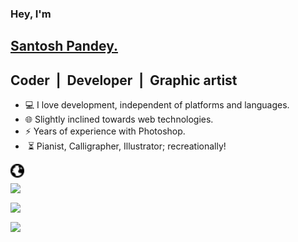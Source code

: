 ### Hey, I'm
## [Santosh Pandey.][website]

## Coder &nbsp;|&nbsp; Developer &nbsp;|&nbsp; Graphic artist

- 💻 I love development, independent of platforms and languages.
- 🌐 Slightly inclined towards web technologies.
- ⚡ Years of experience with Photoshop.
- &nbsp;⏳ Pianist, Calligrapher, Illustrator; recreationally!


[<img align="left" alt="esantosh.com" width="22px" src="https://raw.githubusercontent.com/iconic/open-iconic/master/svg/globe.svg" />][website] &nbsp;

[<img align="left"  width="22px" src="https://cdn.jsdelivr.net/npm/simple-icons@v3/icons/twitter.svg" />][twitter] &nbsp;

[<img align="left" width="22px" src="https://cdn.jsdelivr.net/npm/simple-icons@v3/icons/linkedin.svg" />][linkedin] &nbsp;

[<img align="left" width="22px" src="https://cdn.jsdelivr.net/npm/simple-icons@v3/icons/instagram.svg" />][instagram] &nbsp;

&nbsp;
<br/>

[website]: https://esantosh.com
[twitter]: https://twitter.com/spx_07
[instagram]: https://instagram.com/spx_07
[linkedin]: https://linkedin.com/in/yednaphsotnas

